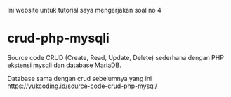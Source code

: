 Ini website untuk tutorial saya mengerjakan soal no 4

# crud-php-mysqli
Source code CRUD (Create, Read, Update, Delete) sederhana dengan PHP ekstensi mysqli dan database MariaDB.

Database sama dengan crud sebelumnya yang ini https://yukcoding.id/source-code-crud-php-mysql/ 
